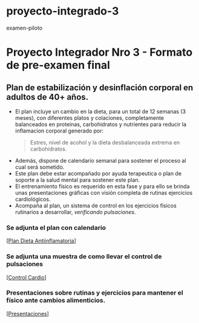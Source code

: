 # proyecto-integrado-3
examen-piloto
# Proyecto Integrador Nro 3 - Formato de pre-examen final

## Plan de estabilización y desinflación corporal en adultos de 40+ años.

* El plan incluye un cambio en la dieta, para un total de 12 semanas (3 meses), con diferentes platos y colaciones, completamente balanceados en proteínas, carbohidratos y nutrientes para reducir la inflamacion corporal generado por:
  > Estres, nivel de acohol y la dieta desbalanceada extrema en carbohidratos.
* Además, dispone de calendario semanal para sostener el proceso al cual será sometido.
* Este plan debe estar acompañado por ayuda terapeutica o plan de soporte a la salud mental para sostener este plan.
* El entrenamiento físico es requerido en esta fase y para ello se brinda unas presentaciones gráficas con visión completa de rutinas ejercicios cardiológicos.
* Acompaña al plan, un sistema de control en los ejercicios físicos rutinarios a desarrollar, _verificando pulsaciones_.

### Se adjunta el plan  con calendario
[[Plan Dieta Antiinflamatoria](https://docs.google.com/document/d/1bsxY6e67rQfBLXmrVpb8qS-K-HCkgWze4R1EHbH_CfU/edit?tab=t.0)]

### Se adjunta una muestra de como llevar el control de pulsaciones
[[Control Cardio](https://docs.google.com/spreadsheets/d/1Xz5qbMEAvxS7ZW5z0u_kCUe7ZaKc_0_Yl2txMJfsxVw/edit?gid=0#gid=0)]

### Presentaciones sobre rutinas y ejercicios para mantener el físico ante cambios alimenticios.
[[Presentaciones](https://app.presentations.ai/#/docs/edit/10654244)]
